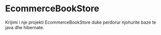 ﻿# EcommerceBookStore 
Krijimi i nje projekti EcommerceBookStore duke perdorur njohurite baze te java dhe hibernate.

